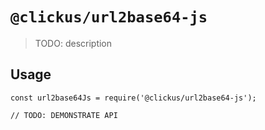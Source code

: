 # `@clickus/url2base64-js`

> TODO: description

## Usage

```
const url2base64Js = require('@clickus/url2base64-js');

// TODO: DEMONSTRATE API
```
